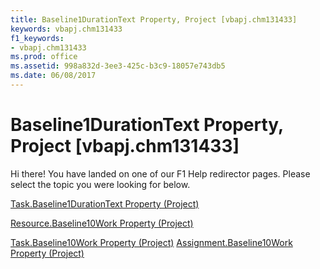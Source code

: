 ```yaml
---
title: Baseline1DurationText Property, Project [vbapj.chm131433]
keywords: vbapj.chm131433
f1_keywords:
- vbapj.chm131433
ms.prod: office
ms.assetid: 998a832d-3ee3-425c-b3c9-18057e743db5
ms.date: 06/08/2017
---
```



# Baseline1DurationText Property, Project [vbapj.chm131433]

Hi there! You have landed on one of our F1 Help redirector pages. Please select the topic you were looking for below.

[Task.Baseline1DurationText Property (Project)](http://msdn.microsoft.com/library/1fe64a4c-c4cd-8b18-6926-287789e3c30f%28Office.15%29.aspx)

[Resource.Baseline10Work Property (Project)](http://msdn.microsoft.com/library/a441f23c-69ad-e5c7-d258-6c6dce406b65%28Office.15%29.aspx)

[Task.Baseline10Work Property (Project)](http://msdn.microsoft.com/library/7af59ce0-3376-1b39-4b7f-ae4fb7e8800b%28Office.15%29.aspx)
[Assignment.Baseline10Work Property (Project)](http://msdn.microsoft.com/library/e6b020f7-c2cd-cb15-d77f-bc384ed1d934%28Office.15%29.aspx)

